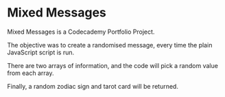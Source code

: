 # Mixed Messages

<p>Mixed Messages is a Codecademy Portfolio Project.</p>
<p>The objective was to create a randomised message, every time the plain JavaScript script is run.</p>

<p>There are two arrays of information, and the code will pick a random value from each array.</p>
<p>Finally, a random zodiac sign and tarot card will be returned.</p>